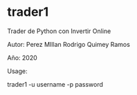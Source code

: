 # trader1

Trader de Python con Invertir Online

Autor: Perez MIllan Rodrigo
Quimey Ramos

Año: 2020


Usage:

trader1 -u username -p password


